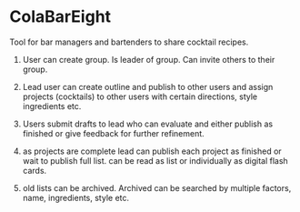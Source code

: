 # ColaBarEight
Tool for bar managers and bartenders to share cocktail recipes. 

1. User can create group. Is leader of group. Can invite others to their group. 

2. Lead user can create outline and publish to other users and assign projects (cocktails) to other users with certain directions, style ingredients etc. 

3. Users submit drafts to lead who can evaluate and either publish as finished or give feedback for further refinement. 

4. as projects are complete lead can publish each project as finished or wait to publish full list. can be read as list or individually as digital flash cards. 

5. old lists can be archived. Archived can be searched by multiple factors, name, ingredients, style etc. 
